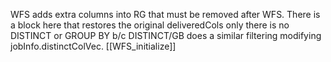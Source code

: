 WFS adds extra columns into RG that must be removed after WFS. There is a block here that restores the original deliveredCols only there is no DISTINCT or GROUP BY b/c DISTINCT/GB does a similar filtering modifying jobInfo.distinctColVec.
[[WFS_initialize]]
